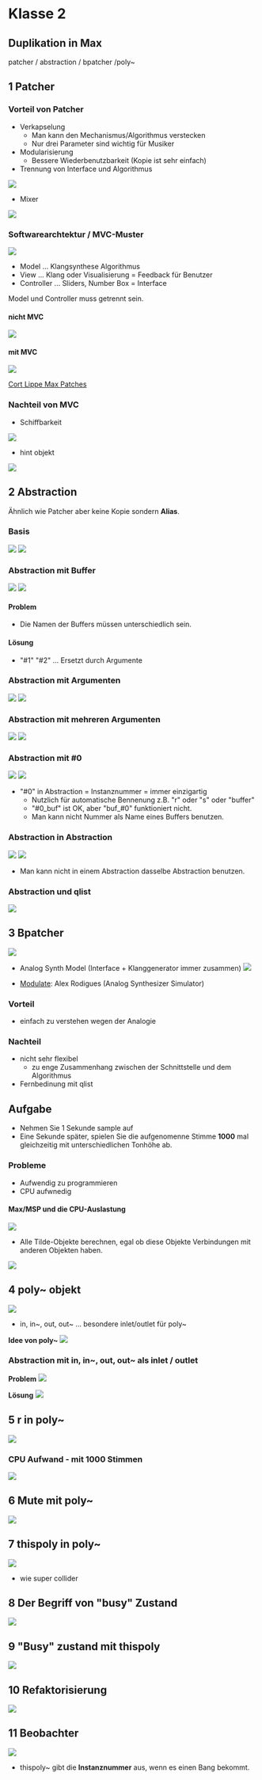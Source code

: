 # Klasse 2

## Duplikation in Max

patcher / abstraction  / bpatcher /poly~

## 1 Patcher

### Vorteil von Patcher

- Verkapselung 
	- Man kann den Mechanismus/Algorithmus verstecken
	- Nur drei Parameter sind wichtig für Musiker
- Modularisierung
	- Bessere Wiederbenutzbarkeit (Kopie ist sehr einfach)
- Trennung von Interface und Algorithmus

![](K2/1.png)

- Mixer

![](K2/2.png)


### Softwarearchtektur / MVC-Muster

![](K2/MVC.png)

- Model ... Klangsynthese Algorithmus
- View ... Klang oder Visualisierung = Feedback für Benutzer
- Controller ... Sliders, Number Box = Interface

Model und Controller muss getrennt sein.


####  nicht MVC
![](K2/mixed.jpg)

#### mit MVC
![](K2/cort.png)


[Cort Lippe Max Patches](http://www.cortlippe.com/compositions.html)

### Nachteil von MVC

- Schiffbarkeit

![](K2/parameters.png)

- hint objekt

![](K2/hint.png)

## 2 Abstraction

Ähnlich wie Patcher aber keine Kopie sondern **Alias**.

### Basis


![](K2/fm.png)
![](K2/main.png)

### Abstraction mit Buffer


![](K2/recplay.png)
![](K2/recplay_main.png)

#### Problem 
- Die Namen der Buffers müssen unterschiedlich sein.

#### Lösung
- "#1" "#2" ... Ersetzt durch Argumente

### Abstraction mit Argumenten

![](K2/recplay_arg.png) ![](K2/recplay_arg_main.png)

### Abstraction mit mehreren Argumenten 

![](K2/recplay_arg2.png) ![](K2/recplay_arg2_main.png)

### Abstraction mit #0 

![](K2/recplay_arg0.png) ![](K2/recplay_arg0_main.png)


- "#0" in Abstraction = Instanznummer = immer einzigartig
	- Nutzlich für automatische Bennenung z.B. "r" oder "s" oder "buffer"
	- "#0_buf" ist OK, aber "buf_#0" funktioniert nicht.
	- Man kann nicht Nummer als Name eines Buffers benutzen.

### Abstraction in Abstraction

![](K2/abstest.png)
![](K2/abstest_result.png)

- Man kann nicht in einem Abstraction dasselbe Abstraction benutzen.

### Abstraction und qlist

![](K2/fm2.png)

## 3 Bpatcher
![](K2/bpatcher.png)

- Analog Synth Model (Interface + Klanggenerator immer zusammen)
![](K2/dopefer.jpg)

- [Modulate](https://github.com/alexrodi/Modulate-Synth/releases/): Alex Rodigues (Analog Synthesizer Simulator)

### Vorteil
- einfach zu verstehen wegen der Analogie 

### Nachteil
- nicht sehr flexibel 
	- zu enge Zusammenhang zwischen der Schnittstelle und dem Algorithmus
- Fernbedinung mit qlist


## Aufgabe

- Nehmen Sie 1 Sekunde sample auf
- Eine Sekunde später, spielen Sie die aufgenomenne Stimme **1000** mal gleichzeitig mit unterschiedlichen Tonhöhe ab.

### Probleme

- Aufwendig zu programmieren
- CPU aufwnedig

#### Max/MSP und die CPU-Auslastung

![](K2/3.png)

- Alle Tilde-Objekte berechnen, egal ob diese Objekte Verbindungen mit anderen Objekten haben.


![](K2/aufgabe.png)

## 4 poly~ objekt


![](K2/aufgabe1.png)
- in, in~, out, out~ ... besondere inlet/outlet für poly~

**Idee von poly~**
![](K2/idee.png)

### Abstraction mit in, in~, out, out~ als inlet / outlet

**Problem**
![](K2/test1.png)

**Lösung**
![](K2/test2.png)

## 5 r in poly~

![](K2/aufgabe2.png)


### CPU Aufwand - mit 1000 Stimmen

![](K2/cpu.png)


## 6 Mute mit poly~

![](K2/mute.png)

## 7 thispoly in poly~

![](K2/automute.png)
- wie super collider


## 8 Der Begriff von "busy" Zustand

![](K2/busy.png)


## 9 "Busy" zustand mit thispoly

![](K2/aufgabe5.png)

## 10 Refaktorisierung

![](K2/refactor.png)

## 11 Beobachter 
![](K2/aufgabe6.png)

- thispoly~ gibt die **Instanznummer** aus, wenn es einen Bang bekommt.

	